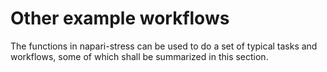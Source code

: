 # Other example workflows

The functions in napari-stress can be used to do a set of typical tasks and workflows, some of which shall be summarized in this section.
